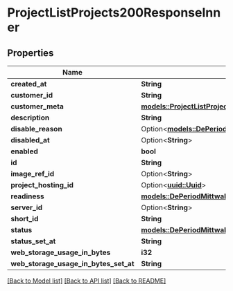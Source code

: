 # ProjectListProjects200ResponseInner

## Properties

Name | Type | Description | Notes
------------ | ------------- | ------------- | -------------
**created_at** | **String** |  | 
**customer_id** | **String** |  | 
**customer_meta** | [**models::ProjectListProjects200ResponseInnerCustomerMeta**](project_list_projects_200_response_inner_customerMeta.md) |  | 
**description** | **String** |  | 
**disable_reason** | Option<[**models::DePeriodMittwaldPeriodV1PeriodProjectPeriodDisableReason**](de.mittwald.v1.project.DisableReason.md)> |  | [optional]
**disabled_at** | Option<**String**> |  | [optional]
**enabled** | **bool** |  | 
**id** | **String** |  | 
**image_ref_id** | Option<**String**> |  | [optional]
**project_hosting_id** | Option<[**uuid::Uuid**](uuid::Uuid.md)> |  | [optional]
**readiness** | [**models::DePeriodMittwaldPeriodV1PeriodProjectPeriodDeprecatedProjectReadinessStatus**](de.mittwald.v1.project.DeprecatedProjectReadinessStatus.md) |  | 
**server_id** | Option<**String**> |  | [optional]
**short_id** | **String** |  | 
**status** | [**models::DePeriodMittwaldPeriodV1PeriodProjectPeriodProjectStatus**](de.mittwald.v1.project.ProjectStatus.md) |  | 
**status_set_at** | **String** |  | 
**web_storage_usage_in_bytes** | **i32** |  | 
**web_storage_usage_in_bytes_set_at** | **String** |  | 

[[Back to Model list]](../README.md#documentation-for-models) [[Back to API list]](../README.md#documentation-for-api-endpoints) [[Back to README]](../README.md)


